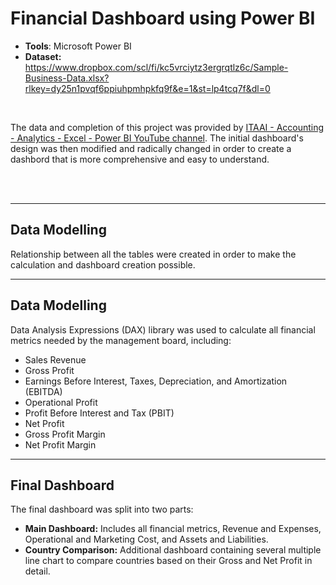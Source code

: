 # **Financial Dashboard using Power BI**

* **Tools**: Microsoft Power BI
* **Dataset:** https://www.dropbox.com/scl/fi/kc5vrciytz3ergrqtlz6c/Sample-Business-Data.xlsx?rlkey=dy25n1pvqf6ppiuhpmhpkfq9f&e=1&st=lp4tcq7f&dl=0

<br>

The data and completion of this project was provided by [ITAAI - Accounting - Analytics - Excel - Power BI YouTube channel](https://www.youtube.com/watch?v=fV0RJBgdp3c&list=PL2kUmMh1BdCXh2590uU78wzpW7GdfzcaF&index=2). The initial dashboard's design was then modified and radically changed in order to create a dashbord that is more comprehensive and easy to understand.

<br>
<br>

---

## **Data Modelling**

Relationship between all the tables were created in order to make the calculation and dashboard creation possible.

---

## **Data Modelling**

Data Analysis Expressions (DAX) library was used to calculate all financial metrics needed by the management board, including:
* Sales Revenue
* Gross Profit
* Earnings Before Interest, Taxes, Depreciation, and Amortization (EBITDA)
* Operational Profit
* Profit Before Interest and Tax (PBIT)
* Net Profit
* Gross Profit Margin
* Net Profit Margin

---

## **Final Dashboard**

The final dashboard was split into two parts:
* **Main Dashboard:** Includes all financial metrics, Revenue and Expenses, Operational and Marketing Cost, and Assets and Liabilities.
* **Country Comparison:** Additional dashboard containing several multiple line chart to compare countries based on their Gross and Net Profit in detail.




